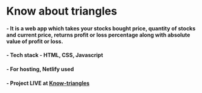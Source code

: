 # Know about triangles

#### - It is a web app which takes your stocks bought price, quantity of stocks and current price, returns profit or loss percentage along with absolute value of profit or loss.

#### - Tech stack - HTML, CSS, Javascript

#### - For hosting, Netlify used

#### - Project LIVE at [Know-triangles](https://know-triangles.netlify.app/)
